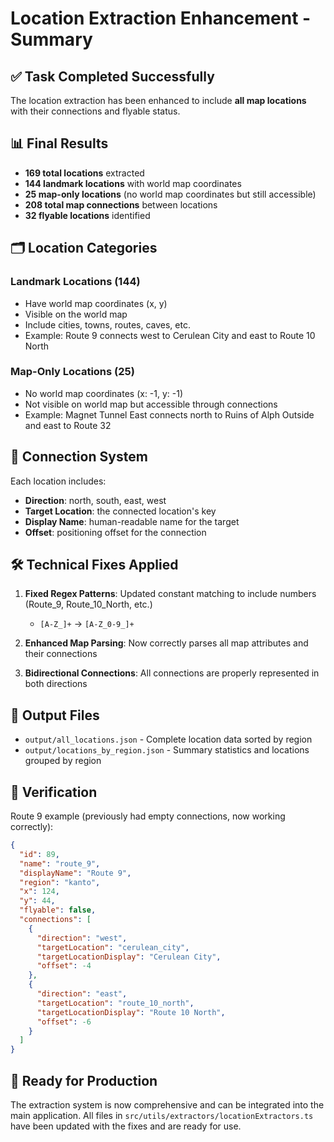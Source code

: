 # Location Extraction Enhancement - Summary

## ✅ Task Completed Successfully

The location extraction has been enhanced to include **all map locations** with their connections and flyable status.

## 📊 Final Results

- **169 total locations** extracted
- **144 landmark locations** with world map coordinates  
- **25 map-only locations** (no world map coordinates but still accessible)
- **208 total map connections** between locations
- **32 flyable locations** identified

## 🗂️ Location Categories

### Landmark Locations (144)
- Have world map coordinates (x, y)
- Visible on the world map
- Include cities, towns, routes, caves, etc.
- Example: Route 9 connects west to Cerulean City and east to Route 10 North

### Map-Only Locations (25)
- No world map coordinates (x: -1, y: -1)
- Not visible on world map but accessible through connections
- Example: Magnet Tunnel East connects north to Ruins of Alph Outside and east to Route 32

## 🔗 Connection System

Each location includes:
- **Direction**: north, south, east, west
- **Target Location**: the connected location's key
- **Display Name**: human-readable name for the target
- **Offset**: positioning offset for the connection

## 🛠️ Technical Fixes Applied

1. **Fixed Regex Patterns**: Updated constant matching to include numbers (Route_9, Route_10_North, etc.)
   - `[A-Z_]+` → `[A-Z_0-9_]+`

2. **Enhanced Map Parsing**: Now correctly parses all map attributes and their connections

3. **Bidirectional Connections**: All connections are properly represented in both directions

## 📁 Output Files

- `output/all_locations.json` - Complete location data sorted by region
- `output/locations_by_region.json` - Summary statistics and locations grouped by region

## 🧪 Verification

Route 9 example (previously had empty connections, now working correctly):
```json
{
  "id": 89,
  "name": "route_9", 
  "displayName": "Route 9",
  "region": "kanto",
  "x": 124,
  "y": 44,
  "flyable": false,
  "connections": [
    {
      "direction": "west",
      "targetLocation": "cerulean_city", 
      "targetLocationDisplay": "Cerulean City",
      "offset": -4
    },
    {
      "direction": "east",
      "targetLocation": "route_10_north",
      "targetLocationDisplay": "Route 10 North", 
      "offset": -6
    }
  ]
}
```

## 🚀 Ready for Production

The extraction system is now comprehensive and can be integrated into the main application. All files in `src/utils/extractors/locationExtractors.ts` have been updated with the fixes and are ready for use.
